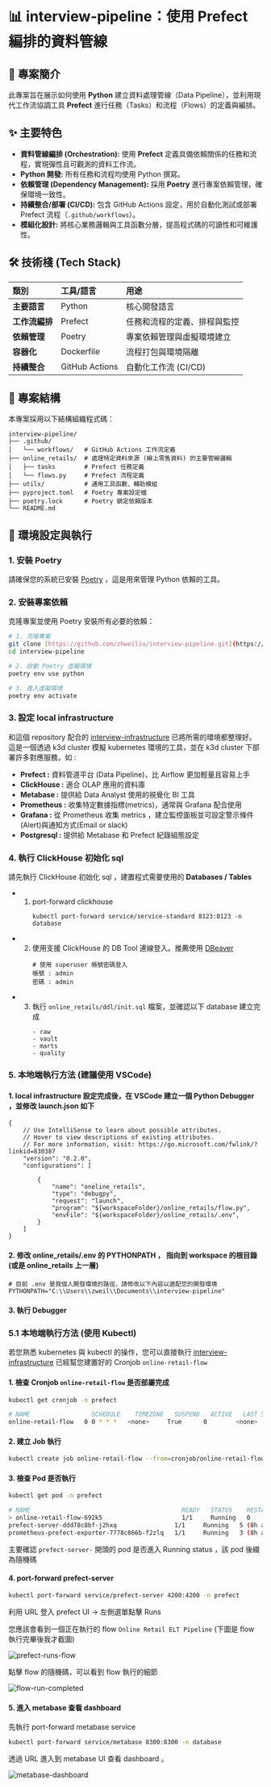 # 📊 interview-pipeline：使用 Prefect 編排的資料管線

## 📝 專案簡介

此專案旨在展示如何使用 **Python** 建立資料處理管線（Data Pipeline），並利用現代工作流協調工具 **Prefect** 進行任務（Tasks）和流程（Flows）的定義與編排。

## ✨ 主要特色

* **資料管線編排 (Orchestration):** 使用 **Prefect** 定義具備依賴關係的任務和流程，實現彈性且可觀測的資料工作流。
* **Python 開發:** 所有任務和流程均使用 Python 撰寫。
* **依賴管理 (Dependency Management):** 採用 **Poetry** 進行專案依賴管理，確保環境一致性。
* **持續整合/部署 (CI/CD):** 包含 GitHub Actions 設定，用於自動化測試或部署 Prefect 流程（`.github/workflows`）。
* **模組化設計:** 將核心業務邏輯與工具函數分層，提高程式碼的可讀性和可維護性。

## 🛠️ 技術棧 (Tech Stack)

| 類別 | 工具/語言 | 用途 |
| :--- | :--- | :--- |
| **主要語言** | Python | 核心開發語言 |
| **工作流編排** | Prefect | 任務和流程的定義、排程與監控 |
| **依賴管理** | Poetry | 專案依賴管理與虛擬環境建立 |
| **容器化** | Dockerfile  | 流程打包與環境隔離 |
| **持續整合** | GitHub Actions | 自動化工作流 (CI/CD) |

## 📂 專案結構

本專案採用以下結構組織程式碼：

```
interview-pipeline/
├── .github/
│   └── workflows/   # GitHub Actions 工作流定義
├── online_retails/  # 處理特定資料來源 (線上零售資料) 的主要管線邏輯
│   ├── tasks        # Prefect 任務定義
│   └── flows.py     # Prefect 流程定義
├── utilx/           # 通用工具函數、輔助模組
├── pyproject.toml   # Poetry 專案設定檔
├── poetry.lock      # Poetry 鎖定依賴版本
└── README.md
```

## 🚀 環境設定與執行

### 1. 安裝 Poetry

請確保您的系統已安裝 [Poetry](https://python-poetry.org/docs/#installation) ，這是用來管理 Python 依賴的工具。

### 2. 安裝專案依賴

克隆專案並使用 Poetry 安裝所有必要的依賴：

```bash
# 1. 克隆專案
git clone [https://github.com/zhweiliu/interview-pipeline.git](https://github.com/zhweiliu/interview-pipeline.git)
cd interview-pipeline

# 2. 啟動 Poetry 虛擬環境
poetry env use python

# 3. 進入虛擬環境
poetry env activate
```

### 3. 設定 local infrastructure

和這個 repository 配合的 [interview-infrastructure](https://github.com/zhweiliu/interview-infrastructure) 已將所需的環境都整理好。這是一個透過 k3d cluster 模擬 kubernetes 環境的工具，並在 k3d cluster 下部署許多對應服務，如 : 
* **Prefect :** 資料管道平台 (Data Pipeline)，比 Airflow 更加輕量且容易上手
* **ClickHouse :** 適合 OLAP 應用的資料庫
* **Metabase :** 提供給 Data Analyst 使用的視覺化 BI 工具
* **Prometheus :** 收集特定數據指標(metrics)，通常與 Grafana 配合使用
* **Grafana :** 從 Prometheus 收集 metrics ，建立監控面板並可設定警示條件(Alert)與通知方式(Email or slack)
* **Postgresql :** 提供給 Metabase 和 Prefect 紀錄組態設定

### 4. 執行 ClickHouse 初始化 sql 

請先執行 ClickHouse 初始化 sql ，建置程式需要使用的 **Databases / Tables**

* 1. port-forward clickhouse
        ```base
        kubectl port-forward service/service-standard 8123:8123 -n database
        ```

* 2. 使用支援 ClickHouse 的 DB Tool 連線登入。推薦使用 [DBeaver](https://dbeaver.io/download/)
        ```
        # 使用 superuser 帳號密碼登入
        帳號 : admin
        密碼 : admin
        ```

* 3. 執行 `online_retails/ddl/init.sql` 檔案，並確認以下 database 建立完成
        ```
        - raw
        - vault
        - marts
        - quality
        ```

### 5. 本地端執行方法 (建議使用 VSCode)

#### 1. local infrastructure 設定完成後，在 VSCode 建立一個 **Python Debugger** ，並修改 **launch.json** 如下
```
{
    // Use IntelliSense to learn about possible attributes.
    // Hover to view descriptions of existing attributes.
    // For more information, visit: https://go.microsoft.com/fwlink/?linkid=830387
    "version": "0.2.0",
    "configurations": [

        {
            "name": "oneline_retails",
            "type": "debugpy",
            "request": "launch",
            "program": "${workspaceFolder}/online_retails/flow.py",
            "envFile": "${workspaceFolder}/online_retails/.env",
        }
    ]
}
```

#### 2. 修改 **online_retails/.env** 的 PYTHONPATH ， 指向到 workspace 的根目錄 (或是 online_retails 上一層)
```
# 目前 .env 是我個人開發環境的路徑，請修改以下內容以適配您的開發環境
PYTHONPATH="C:\\Users\\zweil\\Documents\\interview-pipeline"
```

#### 3. 執行 Debugger

### 5.1 本地端執行方法 (使用 Kubectl)

若您熟悉 kubernetes 與 kubectl 的操作，您可以直接執行 [interview-infrastructure](https://github.com/zhweiliu/interview-infrastructure) 已經幫您建置好的 Cronjob `online-retail-flow`

#### 1. 檢查 Cronjob `online-retail-flow` 是否部屬完成

```bash
kubectl get cronjob -n prefect

# NAME                 SCHEDULE    TIMEZONE   SUSPEND   ACTIVE   LAST SCHEDULE   AGE
online-retail-flow   0 0 * * *   <none>     True      0        <none>          159m
```

#### 2. 建立 Job 執行

```bash
kubectl create job online-retail-flow --from=cronjob/online-retail-flow -n prefect
```

#### 3. 檢查 Pod 是否執行
``` bash
kubectl get pod -n prefect

# NAME                                          READY   STATUS    RESTARTS     AGE
> online-retail-flow-692k5                      1/1     Running   0            4s
prefect-server-ddd78c8bf-j2hxq                1/1     Running   5 (8h ago)   3d19h
prometheus-prefect-exporter-7778c866b-f2zlq   1/1     Running   3 (8h ago)   19h
```

主要確認 `prefect-server-` 開頭的 pod 是否進入 Running status ，該 pod 後綴為隨機碼

#### 4. port-forward prefect-server

```bash
kubectl port-forward service/prefect-server 4200:4200 -n prefect
```

利用 URL 登入 prefect UI -> 左側選單點擊 Runs

您應該會看到一個正在執行的 flow `Online Retail ELT Pipeline` (下圖是 flow 執行完畢後我才截圖)

![prefect-runs-flow](pic/prefect-runs-flow.png)

點擊 flow 的隨機碼，可以看到 flow 執行的細節

![flow-run-completed](pic/flow-run-completed.png)

#### 5. 進入 metabase 查看 dashboard

先執行 port-forward metabase service

```bash
kubectl port-forward service/metabase 8300:8300 -n database
```

透過 URL 進入到 metabase UI 查看 dashboard 。

![metabase-dashboard](pic/metabase-dashboard.png)
